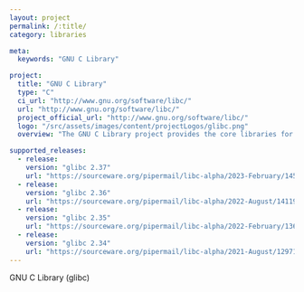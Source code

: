 ```yaml
---
layout: project
permalink: /:title/
category: libraries

meta:
  keywords: "GNU C Library"

project:
  title: "GNU C Library"
  type: "C"
  ci_url: "http://www.gnu.org/software/libc/"
  url: "http://www.gnu.org/software/libc/"
  project_official_url: "http://www.gnu.org/software/libc/"
  logo: "/src/assets/images/content/projectLogos/glibc.png"
  overview: "The GNU C Library project provides the core libraries for the GNU system and GNU/Linux systems, as well as many other systems that use Linux as the kernel."

supported_releases:
  - release:
    version: "glibc 2.37"
    url: "https://sourceware.org/pipermail/libc-alpha/2023-February/145190.html"
  - release:
    version: "glibc 2.36"
    url: "https://sourceware.org/pipermail/libc-alpha/2022-August/141193.html"
  - release:
    version: "glibc 2.35"
    url: "https://sourceware.org/pipermail/libc-alpha/2022-February/136040.html"
  - release:
    version: "glibc 2.34"
    url: "https://sourceware.org/pipermail/libc-alpha/2021-August/129718.html"
---
```


<p>GNU C Library (glibc)</p>
